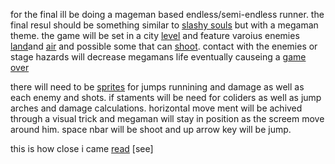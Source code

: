 for the final ill be doing a mageman based endless/semi-endless runner. the final resul should be something similar to [slashy souls](https://play.google.com/store/apps/details?id=com.bandainamcoent.android.slashysouls&hl=en) but with a megaman theme. the game will be set in a city [level](https://i.ytimg.com/vi/SnhBVSpK8wQ/maxresdefault.jpg) and feature varoius enemies [land](http://vignette2.wikia.nocookie.net/megaman/images/6/67/MetCW.jpg/revision/latest/scale-to-width-down/185?cb=20141101133141)and [air](http://vignette2.wikia.nocookie.net/megaman/images/e/ef/RCWBat.png/revision/latest?cb=20120815170256) and possible some that can [shoot](http://vignette3.wikia.nocookie.net/megaman/images/7/70/CW-SniperJoe-Art.jpg/revision/latest?cb=20100531151127). contact with the enemies or stage hazards will decrease megamans life eventually causeing a [game over](http://www.vizzed.com/videogames/screenshots/30/309086/71766/Mega%20Man%20Powered%20Up_PPSSPPWindows64%202015-01-10%2017-44-11-601420988504.png)

there will need to be [sprites](http://ngamer01.chozosanctuary.com/rc/sprites/files/wataresistant_8_mmexp.png) for jumps runnining and damage as well as each enemy and shots. if staments will be need for coliders as well as jump arches and damage calculations.
 horizontal move ment will be achived through a visual trick and megaman will stay in position as the screem move around him. space nbar will be shoot and up arrow key will be jump.


this is how close i came
[read](https://github.com/SN0WH0USE/SN0WH0USE.github.io/blob/master/final/Gustafson_Kyle_final.pdf)
[see]
